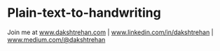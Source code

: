 # Plain-text-to-handwriting

Join me at www.dakshtrehan.com | www.linkedin.com/in/dakshtrehan | www.medium.com/@dakshtrehan

